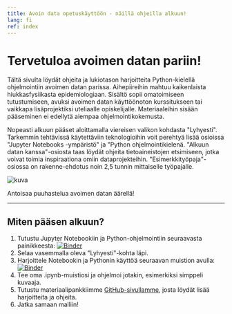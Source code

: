 ```yaml
---
title: Avoin data opetuskäyttöön - näillä ohjeilla alkuun!
lang: fi
ref: index
---
```


# Tervetuloa avoimen datan pariin!

Tältä sivulta löydät ohjeita ja lukiotason harjoitteita Python-kielellä ohjelmointiin avoimen datan parissa. Aihepiireihin mahtuu kaikenlaista hiukkasfysiikasta epidemiologiaan. Sisältö sopii omatoimiseen tutustumiseen, avuksi avoimen datan käyttöönoton kurssitukseen tai vaikkapa lisäprojektiksi uteliaalle opiskelijalle. Materiaaleihin sisään pääseminen ei edellytä aiempaa ohjelmointikokemusta.

Nopeasti alkuun pääset aloittamalla viereisen valikon kohdasta "Lyhyesti". Tarkemmin tehtävissä käytettäviin teknologioihin voit perehtyä lisää osioissa "Jupyter Notebooks -ympäristö" ja "Python ohjelmointikielenä. "Alkuun datan kanssa"-osiosta taas löydät ohjeita tietoaineistojen etsimiseen, jotka voivat toimia inspiraationa omiin dataprojekteihin. "Esimerkkityöpaja"-osiossa on rakenne-ehdotus noin 2,5 tunnin mittaiselle työpajalle.

![kuva](higgsOD.png)

Antoisaa puuhastelua avoimen datan äärellä!

__________

## Miten pääsen alkuun?

1. Tutustu Jupyter Notebookiin ja Python-ohjelmointiin seuraavasta painikkeesta: [![Binder](https://mybinder.org/badge_logo.svg)](https://mybinder.org/v2/gh/opendata-education/Python-ja-Jupyter/main?urlpath=tree/materiaali/harjoitukset/jupyter-intro.ipynb)
1. Selaa vasemmalla oleva "Lyhyesti"-kohta läpi.
1. Harjoittele Notebookin ja Pythonin käyttöä seuraavan muistion avulla: [![Binder](https://mybinder.org/badge_logo.svg)](https://mybinder.org/v2/gh/opendata-education/Python-ja-Jupyter/main?urlpath=tree/materiaali/harjoitukset/data-analyysi_esimerkki.ipynb)
1. Tee oma .ipynb-muistiosi ja ohjelmoi jotakin, esimerkiksi simppeli kuvaaja.
1. Tutustu materiaalipankkiimme [GitHub-sivullamme](https://github.com/cms-opendata-education/cms-jupyter-materials-finnish), josta löydät lisää harjoitteita ja ohjeita. 
1. Jatka samaan malliin!
